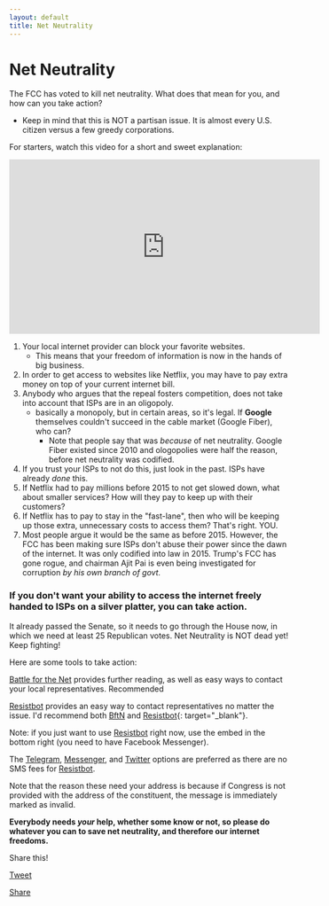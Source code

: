 ```yaml
---
layout: default
title: Net Neutrality
---
```

<div id="fb-root"></div>
<script>(function(d, s, id) {
  var js, fjs = d.getElementsByTagName(s)[0];
  if (d.getElementById(id)) return;
  js = d.createElement(s); js.id = id;
  js.src = 'https://connect.facebook.net/en_US/sdk.js#xfbml=1?version=3.0&autoLogAppEvents=1';
  fjs.parentNode.insertBefore(js, fjs);
}(document, 'script', 'facebook-jssdk'));</script>
<div class="fb-customerchat"
  page_id="1224106861035505"
  theme_color="#0084ff"
  logged_in_greeting="Say &ldquo;resist&rdquo; and I'll help you write to your officials!"
  logged_out_greeting="Say &ldquo;resist&rdquo; and I'll help you write to your officials!">
</div>

# Net Neutrality

The FCC has voted to kill net neutrality. What does that mean for you, and how can you take action?
- Keep in mind that this is NOT a partisan issue. It is almost every U.S. citizen versus a few greedy corporations.

For starters, watch this video for a short and sweet explanation:

<iframe width="560" height="315" src="https://www.youtube-nocookie.com/embed/nZEw_6Y0hhU?rel=0" frameborder="0" allow="autoplay; encrypted-media" allowfullscreen></iframe>

1. Your local internet provider can block your favorite websites.
	- This means that your freedom of information is now in the hands of big business.
2. In order to get access to websites like Netflix, you may have to pay extra money on top of your current internet bill.
3. Anybody who argues that the repeal fosters competition, does not take into account that ISPs are in an oligopoly.
	- basically a monopoly, but in certain areas, so it's legal. If **Google** themselves couldn't succeed in the cable market (Google Fiber), who can?
        - Note that people say that was _because_ of net neutrality. Google Fiber existed since 2010 and ologopolies were half the reason, before net neutrality was codified.
4. If you trust your ISPs to not do this, just look in the past. ISPs have already _done_ this.
5. If Netflix had to pay millions before 2015 to not get slowed down, what about smaller services? How will they pay to keep up with their customers?
6. If Netflix has to pay to stay in the "fast-lane", then who will be keeping up those extra, unnecessary costs to access them? That's right. YOU.
7. Most people argue it would be the same as before 2015. However, the FCC has been making sure ISPs don't abuse their power since the dawn of the internet.
It was only codified into law in 2015. Trump's FCC has gone rogue, and chairman Ajit Pai is even being investigated for corruption _by his own branch of govt._

### If you don't want your ability to access the internet freely handed to ISPs on a silver platter, you can take action.

It already passed the Senate, so it needs to go through the House now, in which we need at least 25 Republican votes. Net Neutrality is NOT dead yet! Keep fighting!

Here are some tools to take action:

[Battle for the Net](https://www.battleforthenet.com) provides further reading, as well as easy ways to contact your local representatives. Recommended 

[Resistbot][resist] provides an easy way to contact representatives no matter the issue. I'd recommend both [BftN](https://www.battleforthenet.com) and [Resistbot](https://resist.bot){: target="_blank"}.

Note: if you just want to use [Resistbot][resist] right now, use the embed in the bottom right (you need to have Facebook Messenger).

The [Telegram](https://t.me/resistbot/), [Messenger](https://www.messenger.com/t/resistbot), and [Twitter](https://twitter.com/messages/compose?recipient_id=835740314006511618) options are preferred as there are no SMS fees for [Resistbot][resist].

Note that the reason these need your address is because if Congress is not provided with the address of the constituent, the message is immediately marked as invalid.

**Everybody needs _your_ help, whether some know or not, so please do whatever you can to save net neutrality, and therefore our internet freedoms.**

Share this!

<a href="https://twitter.com/share?ref_src=twsrc%5Etfw" class="twitter-share-button" data-size="large" data-text="@NateROCKS112 created a website to aid in giving people information about #NetNeutrality, and it links to some tools to help stop the FCC&#39;s repeal. Check it out!" data-url="https://nathaniel.fitzenrider.com/netneutrality" data-dnt="true" data-show-count="false">Tweet</a><script async src="https://platform.twitter.com/widgets.js" charset="utf-8"></script>

<div class="fb-share-button" data-href="https://nathaniel.fitzenrider.com/netneutrality" data-layout="button" data-size="large" data-mobile-iframe="true"><a target="_blank" href="https://www.facebook.com/sharer/sharer.php?u=https%3A%2F%2Fnathaniel.fitzenrider.com%2Fnetneutrality&amp;src=sdkpreparse" class="fb-xfbml-parse-ignore">Share</a></div>

[resist]: https://resist.bot/{:target="_blank"}